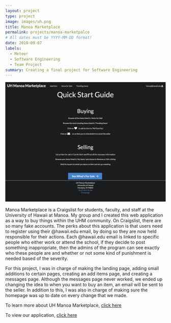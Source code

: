 ```yaml
---
layout: project
type: project
image: images/uh.png
title: Manoa Marketplace
permalink: projects/manoa-marketpalce
# All dates must be YYYY-MM-DD format!
date: 2019-09-07
labels:
  - Meteor
  - Software Engineering
  - Team Project
summary: Creating a final project for Software Engineering 
---
```


<img class="ui medium centered image" src="../images/quickStart.png">

Manoa Marketplace is a Craigslist for students, faculty, and staff at the University of Hawaii at Manoa. My group and
 I created this web application as a way to buy things within the UHM community. On Craigslist, there are so many
  fake accounts. The perks about this application is that users need to register using their @hawaii.edu email, by
   doing so they are now held responsible for their actions. Each @hawaii.edu email is linked to specific people who
    either work or attend the school, if they decide to post something inappropriate, then the admins of the program
     can see exactly who these people are and whether or not some kind of punishment is needed based of the severity. 
     
For this project, I was in charge of making the landing page, adding small additions to certain pages, creating an
 add items page, and creating a messages page. Although the messages page never worked, we ended up changing the idea
  to when you want to buy an item, an email will be sent to the seller. In addition to this, I was also in charge of
   making sure the homepage was up to date on every change that we made. 
   
To learn more about UH Manoa Marketplace, [click here](https://uh-manoa-marketplace.github.io/)

To view our application, [click here](http://uh-manoa-marketplace.meteorapp.com/#/)

